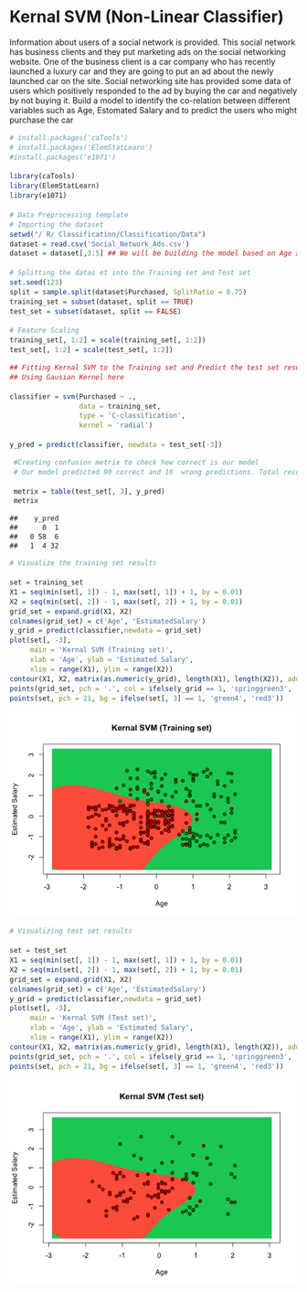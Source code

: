 Kernal SVM (Non-Linear Classifier)
================

Information about users of a social network is provided. This social network has business clients and they put marketing ads on the social networking website. One of the business client is a car company who has recently launched a luxury car and they are going to put an ad about the newly launched car on the site. Social networking site has provided some data of users which positively responded to the ad by buying the car and negatively by not buying it.
Build a model to identify the co-relation between different variables such as Age, Estomated Salary and to predict the users who might purchase the car

``` r
# install.packages('caTools')
# install.packages('ElemStatLearn')
#install.packages('e1071')

library(caTools)
library(ElemStatLearn)
library(e1071)

# Data Preprocessing template
# Importing the dataset
setwd("/ R/ Classification/Classification/Data")
dataset = read.csv('Social_Network_Ads.csv')
dataset = dataset[,3:5] ## We will be building the model based on Age and Salary of the user

# Splitting the datas et into the Training set and Test set
set.seed(123)
split = sample.split(dataset$Purchased, SplitRatio = 0.75)
training_set = subset(dataset, split == TRUE)
test_set = subset(dataset, split == FALSE)

# Feature Scaling
training_set[, 1:2] = scale(training_set[, 1:2])
test_set[, 1:2] = scale(test_set[, 1:2])
```

``` r
## Fitting Kernal SVM to the Training set and Predict the test set result
## Using Gausian Kernel here

classifier = svm(Purchased ~ .,
                 data = training_set,
                 type = 'C-classification',
                 kernel = 'radial')

y_pred = predict(classifier, newdata = test_set[-3])
```

``` r
 #Creating confusion metrix to check how correct is our model
 # Our model predicted 90 correct and 10  wrong predictions. Total records are 100.
 
 metrix = table(test_set[, 3], y_pred)
 metrix
```

    ##    y_pred
    ##      0  1
    ##   0 58  6
    ##   1  4 32

``` r
# Visualize the training set results

set = training_set
X1 = seq(min(set[, 1]) - 1, max(set[, 1]) + 1, by = 0.01)
X2 = seq(min(set[, 2]) - 1, max(set[, 2]) + 1, by = 0.01)
grid_set = expand.grid(X1, X2)
colnames(grid_set) = c('Age', 'EstimatedSalary')
y_grid = predict(classifier,newdata = grid_set)
plot(set[, -3],
     main = 'Kernal SVM (Training set)',
     xlab = 'Age', ylab = 'Estimated Salary',
     xlim = range(X1), ylim = range(X2))
contour(X1, X2, matrix(as.numeric(y_grid), length(X1), length(X2)), add = TRUE)
points(grid_set, pch = '.', col = ifelse(y_grid == 1, 'springgreen3', 'tomato'))
points(set, pch = 21, bg = ifelse(set[, 3] == 1, 'green4', 'red3'))
```

![](Kernal_SVM_files/figure-markdown_github/unnamed-chunk-4-1.png)

``` r
# Visualizing test set results

set = test_set
X1 = seq(min(set[, 1]) - 1, max(set[, 1]) + 1, by = 0.01)
X2 = seq(min(set[, 2]) - 1, max(set[, 2]) + 1, by = 0.01)
grid_set = expand.grid(X1, X2)
colnames(grid_set) = c('Age', 'EstimatedSalary')
y_grid = predict(classifier,newdata = grid_set)
plot(set[, -3],
     main = 'Kernal SVM (Test set)',
     xlab = 'Age', ylab = 'Estimated Salary',
     xlim = range(X1), ylim = range(X2))
contour(X1, X2, matrix(as.numeric(y_grid), length(X1), length(X2)), add = TRUE)
points(grid_set, pch = '.', col = ifelse(y_grid == 1, 'springgreen3', 'tomato'))
points(set, pch = 21, bg = ifelse(set[, 3] == 1, 'green4', 'red3'))
```

![](Kernal_SVM_files/figure-markdown_github/unnamed-chunk-5-1.png)
